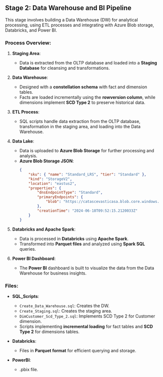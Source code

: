 ## Stage 2: Data Warehouse and BI Pipeline

This stage involves building a Data Warehouse (DW) for analytical processing, using ETL processes and integrating with Azure Blob storage, Databricks, and Power BI.

### Process Overview:
1. **Staging Area**:
   - Data is extracted from the OLTP database and loaded into a **Staging Database** for cleansing and transformations.
   
2. **Data Warehouse**:
   - Designed with a **constellation schema** with fact and dimension tables.
   - Facts are loaded incrementally using the **rowversion column**, while dimensions implement **SCD Type 2** to preserve historical data.
   
3. **ETL Process**:
   - SQL scripts handle data extraction from the OLTP database, transformation in the staging area, and loading into the Data Warehouse.

4. **Data Lake**:
   - Data is uploaded to **Azure Blob Storage** for further processing and analysis.
   - **Azure Blob Storage JSON**:
     ```json
     {
         "sku": { "name": "Standard_LRS", "tier": "Standard" },
         "kind": "StorageV2",
         "location": "eastus2",
         "properties": {
             "dnsEndpointType": "Standard",
             "primaryEndpoints": {
                 "blob": "https://catascevasticasa.blob.core.windows.net/"
             },
             "creationTime": "2024-06-18T09:52:15.2120033Z"
         }
     }
     ```

5. **Databricks and Apache Spark**:
   - Data is processed in **Databricks** using **Apache Spark**.
   - Transformed into **Parquet files** and analyzed using **Spark SQL** queries.

6. **Power BI Dashboard**:
   - The **Power BI** dashboard is built to visualize the data from the Data Warehouse for business insights.

### Files:
- **SQL_Scripts**:
  - `Create_Data_Warehouse.sql`: Creates the DW.
  - `Create_Staging.sql`: Creates the staging area.
  - `DimCustomer_Scd_Type_2.sql`: Implements SCD Type 2 for Customer dimension.
  - Scripts implementing **incremental loading** for fact tables and **SCD Type 2** for dimensions tables.
  
- **Databricks**:
  - Files in **Parquet format** for efficient querying and storage.
  
- **PowerBI**:
  - .pbix file.
